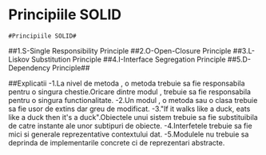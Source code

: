 # Principiile SOLID #

    #Principiile SOLID#
##1.S-Single Responsibility Principle
##2.O-Open-Closure Principle
##3.L-Liskov Substitution Principle
##4.I-Interface Segregation Principle
##5.D-Dependency Principle##


##Explicatii
-1.La nivel de metoda , o metoda trebuie sa fie responsabila pentru o singura chestie.Oricare dintre modul , trebuie sa fie responsabila pentru o singura 
functionalitate.
-2.Un modul , o metoda sau o clasa trebuie sa fie usor de extins dar greu de modificat.
-3."If it walks like a duck, eats like a duck then it's a duck".Obiectele unui sistem trebuie sa fie substituibila de catre instante ale unor subtipuri de obiecte.
-4.Interfetele trebuie sa fie mici si generale reprezentative contextului dat.
-5.Modulele nu trebuie sa deprinda de implementarile concrete ci de reprezentari abstracte.




